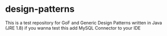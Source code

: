 # design-patterns
This is a test repository for GoF and Generic Design Patterns written in Java (JRE 1.8)
if you wanna test this add MySQL Connector to your IDE
